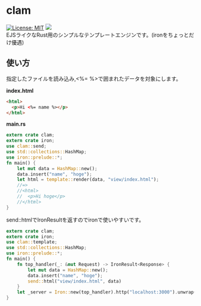 clam
===============
[![License: MIT](https://img.shields.io/badge/License-MIT-yellow.svg)](https://opensource.org/licenses/MIT)
[![](http://meritbadge.herokuapp.com/clam)](https://crates.io/crates/clam)  
EJSライクなRust用のシンプルなテンプレートエンジンです。(ironをちょっとだけ優遇)

## 使い方

指定したファイルを読み込み,<%= %>で囲まれたデータを対象にします。    

**index.html**
```html
<html>
  <p>Hi <%= name %></p>
</html>
```

**main.rs**
```rust
extern crate clam;
extern crate iron;
use clam::send;
use std::collections::HashMap;
use iron::prelude::*;
fn main() {
    let mut data = HashMap::new();
    data.insert("name", "hoge");
    let html = template::render(data, "view/index.html");
    //=>
    //<html>
    //  <p>Hi hoge</p>
    //</html>
}
```

send::htmlでIronResult<Response>を返すのでironで使いやすいです。 
```rust
extern crate clam;
extern crate iron;
use clam::template;
use std::collections::HashMap;
use iron::prelude::*;
fn main() {
    fn top_handler(_: &mut Request) -> IronResult<Response> {
        let mut data = HashMap::new();
        data.insert("name", "hoge");
        send::html("view/index.html", data)
    }
    let _server = Iron::new(top_handler).http("localhost:3000").unwrap();
}
```
